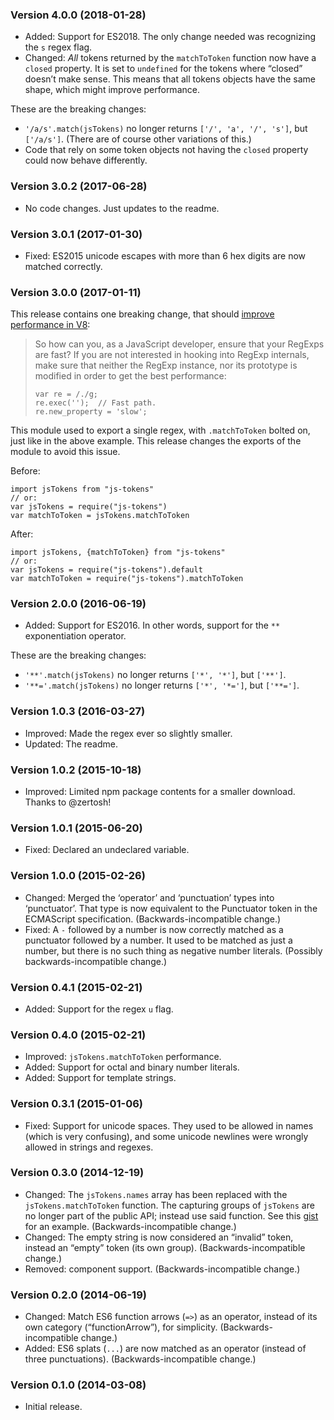 ### Version 4.0.0 (2018-01-28)

-   Added: Support for ES2018. The only change needed was recognizing the `s` regex flag.
-   Changed: *All* tokens returned by the `matchToToken` function now have a `closed` property. It is set to `undefined` for the tokens where “closed” doesn’t make sense. This means that all tokens objects have the same shape, which might improve performance.

These are the breaking changes:

-   `'/a/s'.match(jsTokens)` no longer returns `['/', 'a', '/', 's']`, but `['/a/s']`. (There are of course other variations of this.)
-   Code that rely on some token objects not having the `closed` property could now behave differently.

### Version 3.0.2 (2017-06-28)

-   No code changes. Just updates to the readme.

### Version 3.0.1 (2017-01-30)

-   Fixed: ES2015 unicode escapes with more than 6 hex digits are now matched correctly.

### Version 3.0.0 (2017-01-11)

This release contains one breaking change, that should [improve performance in V8](http://v8project.blogspot.se/2017/01/speeding-up-v8-regular-expressions.html):

> So how can you, as a JavaScript developer, ensure that your RegExps are fast? If you are not interested in hooking into RegExp internals, make sure that neither the RegExp instance, nor its prototype is modified in order to get the best performance:
>
>     var re = /./g;
>     re.exec('');  // Fast path.
>     re.new_property = 'slow';

This module used to export a single regex, with `.matchToToken` bolted on, just like in the above example. This release changes the exports of the module to avoid this issue.

Before:

    import jsTokens from "js-tokens"
    // or:
    var jsTokens = require("js-tokens")
    var matchToToken = jsTokens.matchToToken

After:

    import jsTokens, {matchToToken} from "js-tokens"
    // or:
    var jsTokens = require("js-tokens").default
    var matchToToken = require("js-tokens").matchToToken

### Version 2.0.0 (2016-06-19)

-   Added: Support for ES2016. In other words, support for the `**` exponentiation operator.

These are the breaking changes:

-   `'**'.match(jsTokens)` no longer returns `['*', '*']`, but `['**']`.
-   `'**='.match(jsTokens)` no longer returns `['*', '*=']`, but `['**=']`.

### Version 1.0.3 (2016-03-27)

-   Improved: Made the regex ever so slightly smaller.
-   Updated: The readme.

### Version 1.0.2 (2015-10-18)

-   Improved: Limited npm package contents for a smaller download. Thanks to <span class="citation" data-cites="zertosh">@zertosh</span>!

### Version 1.0.1 (2015-06-20)

-   Fixed: Declared an undeclared variable.

### Version 1.0.0 (2015-02-26)

-   Changed: Merged the ‘operator’ and ‘punctuation’ types into ‘punctuator’. That type is now equivalent to the Punctuator token in the ECMAScript specification. (Backwards-incompatible change.)
-   Fixed: A `-` followed by a number is now correctly matched as a punctuator followed by a number. It used to be matched as just a number, but there is no such thing as negative number literals. (Possibly backwards-incompatible change.)

### Version 0.4.1 (2015-02-21)

-   Added: Support for the regex `u` flag.

### Version 0.4.0 (2015-02-21)

-   Improved: `jsTokens.matchToToken` performance.
-   Added: Support for octal and binary number literals.
-   Added: Support for template strings.

### Version 0.3.1 (2015-01-06)

-   Fixed: Support for unicode spaces. They used to be allowed in names (which is very confusing), and some unicode newlines were wrongly allowed in strings and regexes.

### Version 0.3.0 (2014-12-19)

-   Changed: The `jsTokens.names` array has been replaced with the `jsTokens.matchToToken` function. The capturing groups of `jsTokens` are no longer part of the public API; instead use said function. See this [gist](https://gist.github.com/lydell/be49dbf80c382c473004) for an example. (Backwards-incompatible change.)
-   Changed: The empty string is now considered an “invalid” token, instead an “empty” token (its own group). (Backwards-incompatible change.)
-   Removed: component support. (Backwards-incompatible change.)

### Version 0.2.0 (2014-06-19)

-   Changed: Match ES6 function arrows (`=>`) as an operator, instead of its own category (“functionArrow”), for simplicity. (Backwards-incompatible change.)
-   Added: ES6 splats (`...`) are now matched as an operator (instead of three punctuations). (Backwards-incompatible change.)

### Version 0.1.0 (2014-03-08)

-   Initial release.
